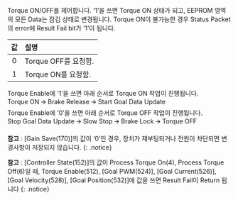 
Torque ON/OFF를 제어합니다. ‘1’을 쓰면 Torque ON 상태가 되고, EEPROM 영역의 모든 Data는 잠김 상태로 변경됩니다. Torque ON이 불가능한 경우 Status Packet의 error에 Result Fail bit가 ‘1’이 됩니다.

| 값  |  설명                 |
|:---:| :------------------  |
| 0   | Torque OFF를 요청함.  |
| 1   | Torque ON를 요청함.   |


Torque Enable에 ‘1’을 쓰면 아래 순서로 Torque ON 작업이 진행됩니다.  
Torque ON 🡪 Brake Release 🡪 Start Goal Data Update  
Torque Enable에 ‘0’을 쓰면 아래 순서로 Torque OFF 작업이 진행됩니다.  
Stop Goal Data Update 🡪 Slow Stop 🡪 Brake Lock 🡪 Torque OFF  

**참고** : [Gain Save(170)]의 값이 ‘0’인 경우, 장치가 재부팅되거나 전원이 차단되면 변경사항이 저장되지 않습니다.
{: .notice}

**참고** : [Controller State(152)]의 값이 Process Torque On(4), Process Torque Off(6)일 때, Torque Enable(512), [Goal PWM(524)], [Goal Current(526)], [Goal Velocity(528)], [Goal Position(532)]에 값을 쓰면 Result Fail이 Return 됩니다
{: .notice}
